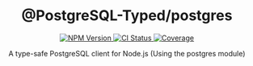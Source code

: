 <h1 align="center">
	@PostgreSQL-Typed/postgres
</h1>
<div align="center">
	<a href="https://www.npmjs.com/package/@postgresql-typed/postgres">
		<img src="https://img.shields.io/npm/v/@postgresql-typed/postgres.svg?logo=npm" alt="NPM Version"/>
	</a>
	<a href="https://github.com/PostgreSQL-Typed/PostgreSQL-Typed/actions/workflows/CI.yml">
		<img src="https://img.shields.io/github/actions/workflow/status/PostgreSQL-Typed/PostgreSQL-Typed/CI.yml?label=Test%20Package&logo=github" alt="CI Status"/>
	</a>
	<a href="https://github.com/PostgreSQL-Typed/PostgreSQL-Typed/tree/main/packages/postgres">
		<img src="https://img.shields.io/badge/coverage-100%25-success.svg?placeholder=$coverage-url$&logo=vitest&style=flat" alt="Coverage"/>
	</a>
</div>
<p align="center">
  A type-safe PostgreSQL client for Node.js (Using the postgres module)
<p>
